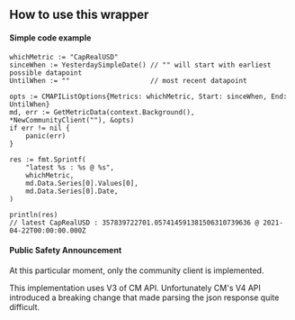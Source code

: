 ## How to use this wrapper

#### Simple code example

```golang
whichMetric := "CapRealUSD"
sinceWhen := YesterdaySimpleDate() // "" will start with earliest possible datapoint
UntilWhen := ""                    // most recent datapoint

opts := CMAPIListOptions{Metrics: whichMetric, Start: sinceWhen, End: UntilWhen}
md, err := GetMetricData(context.Background(), *NewCommunityClient(""), &opts)
if err != nil {
    panic(err)
}

res := fmt.Sprintf(
    "latest %s : %s @ %s",
    whichMetric,
    md.Data.Series[0].Values[0],
    md.Data.Series[0].Date,
)

println(res)
// latest CapRealUSD : 357839722701.057414591381506310739636 @ 2021-04-22T00:00:00.000Z
```

#### Public Safety Announcement

At this particular moment, only the community client is implemented. 

This implementation uses V3 of CM API. Unfortunately CM's V4 API introduced a breaking change that 
made parsing the json response quite difficult. 
